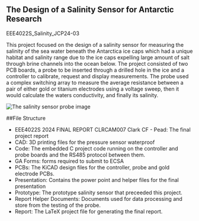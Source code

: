 ## The Design of a Salinity Sensor for Antarctic Research
EEE4022S_Salinity_JCP24-03
 
This project focused on the design of a salinity sensor for measuring the salinity of the sea water beneath the Antarctica ice caps which had a unique habitat and salinity range due to the ice caps expelling large amount of salt through brine channels into the ocean below. The project consisted of two PCB boards, a probe to be inserted through a drilled hole in the ice and a controller to calibrate, request and display measurements. The probe used a complex switching array to measure the average resistance between a pair of either gold or titanium electrodes using a voltage sweep, then it would calculate the waters conductivity, and finally its salinity.

![The salinity sensor probe image](Report/Figures/probe_final.png)

##File Structure
- EEE4022S 2024 FINAL REPORT CLRCAM007 Clark CF - Pead: The final project report
- CAD: 3D printing files for the pressure sensor waterproof
- Code: The embedded C project code running on the controller and probe boards and the RS485 protocol between them.
- GA Forms: forms required to submit to ECSA
- PCBs: The KiCAD design files for the controller, probe and gold electrode PCBs.
- Presentation: Contains the power point and helper files for the final presentation
- Prototype: The prototype salinity sensor that preceeded this project.
- Report Helper Documents: Documents used for data processing and store from the testing of the probe.
- Report: The LaTeX project file for generating the final report.
